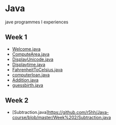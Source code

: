 # Java
jave programmes I experiences

## Week 1
- [Welcome.java](https://github.com/r5hh/Java/blob/master/Week%201/Welcome.java)
- [ComputeArea.java](https://github.com/r5hh/Java/blob/master/Week%201/ComputeArea.java)
- [DisplayUnicode.java](https://github.com/r5hh/Java/blob/master/Week%201/DisplayUnicode.java)
- [Displaytime.java](https://github.com/r5hh/Java/blob/master/Week%201/Displaytime.java)
- [FahrenheitToCelsius.java](https://github.com/r5hh/Java/blob/master/Week%201/FahrenheitToCelsius.java)
- [computerloan.java](https://github.com/r5hh/Java/blob/master/Week%201/computerloan.java)
- [Addition.java](https://github.com/r5hh/Java/blob/master/Week%201/Addition.java)
- [guessbirth.java](https://github.com/r5hh/Java/blob/master/Week%201/guessbirth.java)

## Week 2
- [Subtraction.java]https://github.com/r5hh/Java-course/blob/master/Week%202/Subtraction.java
